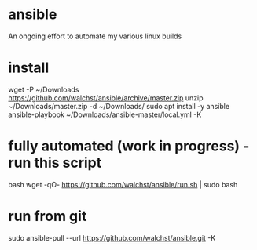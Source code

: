 # ansible
An ongoing effort to automate my various linux builds

# install
wget -P ~/Downloads https://github.com/walchst/ansible/archive/master.zip
unzip ~/Downloads/master.zip -d ~/Downloads/
sudo apt install -y ansible
ansible-playbook ~/Downloads/ansible-master/local.yml -K

# fully automated (work in progress) - run this script
bash wget -qO- https://github.com/walchst/ansible/run.sh | sudo bash

# run from git
sudo ansible-pull --url https://github.com/walchst/ansible.git -K
